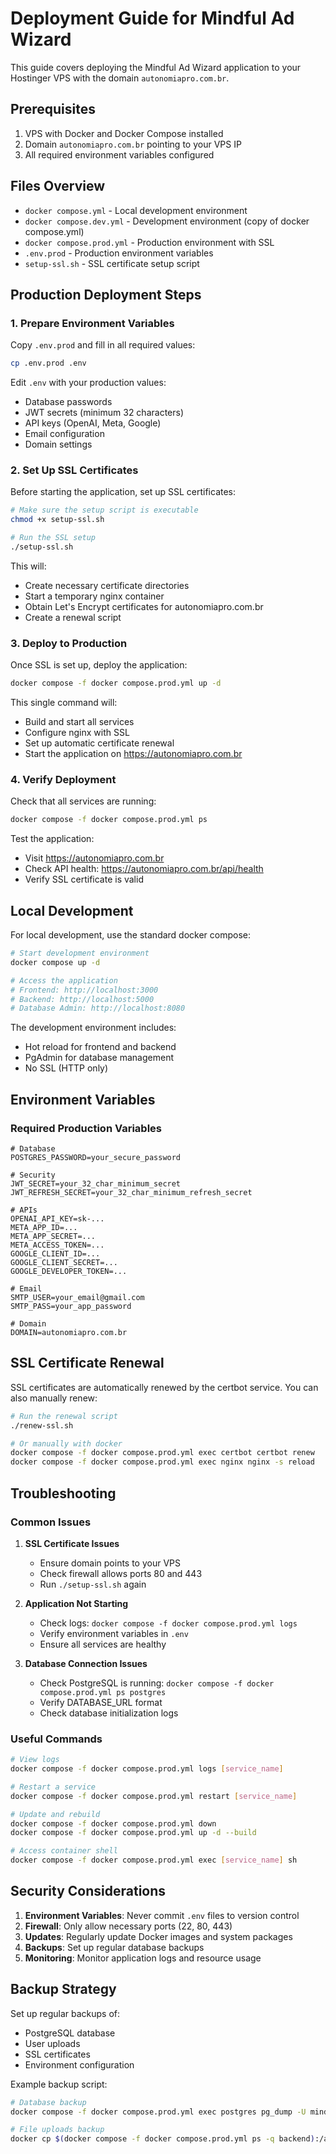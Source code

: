 # Deployment Guide for Mindful Ad Wizard

This guide covers deploying the Mindful Ad Wizard application to your Hostinger VPS with the domain `autonomiapro.com.br`.

## Prerequisites

1. VPS with Docker and Docker Compose installed
2. Domain `autonomiapro.com.br` pointing to your VPS IP
3. All required environment variables configured

## Files Overview

- `docker compose.yml` - Local development environment
- `docker compose.dev.yml` - Development environment (copy of docker compose.yml)
- `docker compose.prod.yml` - Production environment with SSL
- `.env.prod` - Production environment variables
- `setup-ssl.sh` - SSL certificate setup script

## Production Deployment Steps

### 1. Prepare Environment Variables

Copy `.env.prod` and fill in all required values:

```bash
cp .env.prod .env
```

Edit `.env` with your production values:
- Database passwords
- JWT secrets (minimum 32 characters)
- API keys (OpenAI, Meta, Google)
- Email configuration
- Domain settings

### 2. Set Up SSL Certificates

Before starting the application, set up SSL certificates:

```bash
# Make sure the setup script is executable
chmod +x setup-ssl.sh

# Run the SSL setup
./setup-ssl.sh
```

This will:
- Create necessary certificate directories
- Start a temporary nginx container
- Obtain Let's Encrypt certificates for autonomiapro.com.br
- Create a renewal script

### 3. Deploy to Production

Once SSL is set up, deploy the application:

```bash
docker compose -f docker compose.prod.yml up -d
```

This single command will:
- Build and start all services
- Configure nginx with SSL
- Set up automatic certificate renewal
- Start the application on https://autonomiapro.com.br

### 4. Verify Deployment

Check that all services are running:

```bash
docker compose -f docker compose.prod.yml ps
```

Test the application:
- Visit https://autonomiapro.com.br
- Check API health: https://autonomiapro.com.br/api/health
- Verify SSL certificate is valid

## Local Development

For local development, use the standard docker compose:

```bash
# Start development environment
docker compose up -d

# Access the application
# Frontend: http://localhost:3000
# Backend: http://localhost:5000
# Database Admin: http://localhost:8080
```

The development environment includes:
- Hot reload for frontend and backend
- PgAdmin for database management
- No SSL (HTTP only)

## Environment Variables

### Required Production Variables

```env
# Database
POSTGRES_PASSWORD=your_secure_password

# Security
JWT_SECRET=your_32_char_minimum_secret
JWT_REFRESH_SECRET=your_32_char_minimum_refresh_secret

# APIs
OPENAI_API_KEY=sk-...
META_APP_ID=...
META_APP_SECRET=...
META_ACCESS_TOKEN=...
GOOGLE_CLIENT_ID=...
GOOGLE_CLIENT_SECRET=...
GOOGLE_DEVELOPER_TOKEN=...

# Email
SMTP_USER=your_email@gmail.com
SMTP_PASS=your_app_password

# Domain
DOMAIN=autonomiapro.com.br
```

## SSL Certificate Renewal

SSL certificates are automatically renewed by the certbot service. You can also manually renew:

```bash
# Run the renewal script
./renew-ssl.sh

# Or manually with docker
docker compose -f docker compose.prod.yml exec certbot certbot renew
docker compose -f docker compose.prod.yml exec nginx nginx -s reload
```

## Troubleshooting

### Common Issues

1. **SSL Certificate Issues**
   - Ensure domain points to your VPS
   - Check firewall allows ports 80 and 443
   - Run `./setup-ssl.sh` again

2. **Application Not Starting**
   - Check logs: `docker compose -f docker compose.prod.yml logs`
   - Verify environment variables in `.env`
   - Ensure all services are healthy

3. **Database Connection Issues**
   - Check PostgreSQL is running: `docker compose -f docker compose.prod.yml ps postgres`
   - Verify DATABASE_URL format
   - Check database initialization logs

### Useful Commands

```bash
# View logs
docker compose -f docker compose.prod.yml logs [service_name]

# Restart a service
docker compose -f docker compose.prod.yml restart [service_name]

# Update and rebuild
docker compose -f docker compose.prod.yml down
docker compose -f docker compose.prod.yml up -d --build

# Access container shell
docker compose -f docker compose.prod.yml exec [service_name] sh
```

## Security Considerations

1. **Environment Variables**: Never commit `.env` files to version control
2. **Firewall**: Only allow necessary ports (22, 80, 443)
3. **Updates**: Regularly update Docker images and system packages
4. **Backups**: Set up regular database backups
5. **Monitoring**: Monitor application logs and resource usage

## Backup Strategy

Set up regular backups of:
- PostgreSQL database
- User uploads
- SSL certificates
- Environment configuration

Example backup script:

```bash
# Database backup
docker compose -f docker compose.prod.yml exec postgres pg_dump -U mindful_user mindful_ad_wizard > backup_$(date +%Y%m%d).sql

# File uploads backup
docker cp $(docker compose -f docker compose.prod.yml ps -q backend):/app/uploads ./uploads_backup_$(date +%Y%m%d)
```